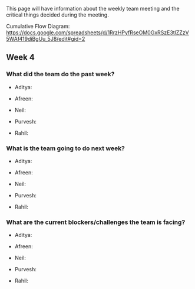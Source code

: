 This page will have information about the weekly team meeting and the critical things decided during the meeting.

Cumulative Flow Diagram: https://docs.google.com/spreadsheets/d/1RrzHPyfRseOM0GxRSzE3tlZZzV5WAf419diBgUu_5J8/edit#gid=2

## Week 4

### What did the team do the past week?
* Aditya:

* Afreen:

* Neil:

* Purvesh:

* Rahil:

### What is the team going to do next week?
* Aditya:

* Afreen:

* Neil:

* Purvesh:

* Rahil:

### What are the current blockers/challenges the team is facing?
* Aditya:

* Afreen:

* Neil:

* Purvesh:

* Rahil:
